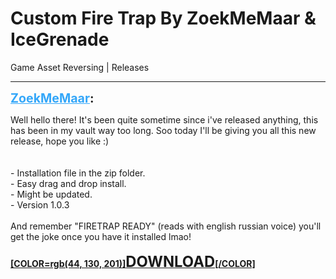# Custom Fire Trap By ZoekMeMaar & IceGrenade
Game Asset Reversing | Releases

---
<strong style="font-size: 1.4em;"><span style="text-decoration: underline;text-decoration-color: #34a7f9;"><span style="color:#34a7f9;">ZoekMeMaar</span></span>:</strong>

<p>Well hello there! It&#39;s been quite sometime since i&#39;ve released anything, this has been in my vault way too long. Soo today I&#39;ll be giving you all this new release, hope you like :)<br /><br /><br />- Installation file in the zip folder.<br />- Easy drag and drop install.<br />- Might be updated.<br />- Version 1.0.3<br /><br />And remember &quot;FIRETRAP READY&quot; (reads with english russian voice) you&#39;ll get the joke once you have it installed lmao!<br /><br /><a href="https://mega.nz/file/T8MSxISI#2di1OdsKcp0O8XvecuysIonqvpn8ty3MxZ0d-FGyRpA"><strong>[COLOR=rgb(44, 130, 201)]<span style="font-size:1.7em;">DOWNLOAD</span>[/COLOR]</strong></a></p>
